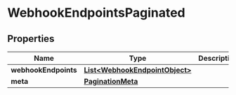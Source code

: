 

# WebhookEndpointsPaginated


## Properties

| Name | Type | Description | Notes |
|------------ | ------------- | ------------- | -------------|
|**webhookEndpoints** | [**List&lt;WebhookEndpointObject&gt;**](WebhookEndpointObject.md) |  |  |
|**meta** | [**PaginationMeta**](PaginationMeta.md) |  |  |



